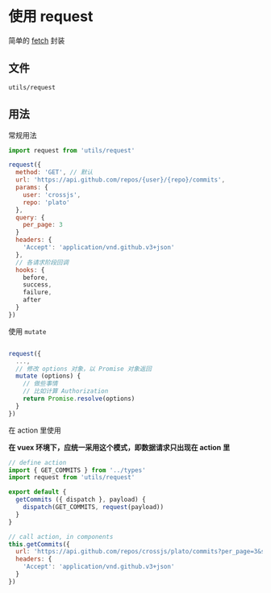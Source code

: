 # 使用 request

简单的 [fetch](https://github.com/github/fetch) 封装

## 文件

`utils/request`

## 用法

常规用法

``` js
import request from 'utils/request'

request({
  method: 'GET', // 默认
  url: 'https://api.github.com/repos/{user}/{repo}/commits',
  params: {
    user: 'crossjs',
    repo: 'plato'
  },
  query: {
    per_page: 3
  }
  headers: {
    'Accept': 'application/vnd.github.v3+json'
  },
  // 各请求阶段回调
  hooks: {
    before,
    success,
    failure,
    after
  }
})
```

使用 `mutate`

``` js

request({
  ...,
  // 修改 options 对象，以 Promise 对象返回
  mutate (options) {
    // 做些事情
    // 比如计算 Authorization
    return Promise.resolve(options)
  }
})
```

在 action 里使用

**在 vuex 环境下，应统一采用这个模式，即数据请求只出现在 action 里**

``` js
// define action
import { GET_COMMITS } from '../types'
import request from 'utils/request'

export default {
  getCommits ({ dispatch }, payload) {
    dispatch(GET_COMMITS, request(payload))
  }
}

// call action, in components
this.getCommits({
  url: 'https://api.github.com/repos/crossjs/plato/commits?per_page=3&sha=',
  headers: {
    'Accept': 'application/vnd.github.v3+json'
  }
})
```
